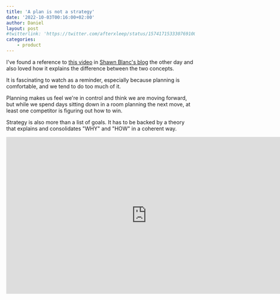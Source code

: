 ```yaml
---
title: 'A plan is not a strategy'
date: '2022-10-03T00:16:00+02:00'
author: Daniel
layout: post
#twitterlink: 'https://twitter.com/afterxleep/status/1574171533307691009'
categories:    
    - product
---
```


I've found a reference to [this video](https://www.youtube.com/watch?v=iuYlGRnC7J8) in [Shawn Blanc's blog](https://shawnblanc.net/2022/09/plan-vs-strategy-and-why-a-plan-is-not-a-strategy/) the other day and also loved how it explains the difference between the two concepts.



It is fascinating to watch as a reminder, especially because planning is comfortable, and we tend to do too much of it.  <!--more-->

Planning makes us feel we're in control and think we are moving forward, but while we spend days sitting down in a room planning the next move, at least one competitor is figuring out how to win.

Strategy is also more than a list of goals.  It has to be backed by a theory that explains and consolidates "WHY" and "HOW" in a coherent way.

<iframe width="750" height="420" src="https://www.youtube.com/embed/iuYlGRnC7J8" title="YouTube video player" frameborder="0" allow="accelerometer; autoplay; clipboard-write; encrypted-media; gyroscope; picture-in-picture" allowfullscreen></iframe>
  